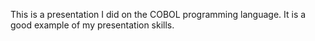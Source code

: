 This is a presentation I did on the COBOL programming language.  It is a good example of my presentation skills.

